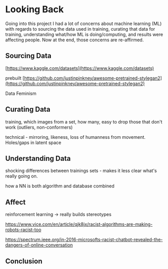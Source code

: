 # Looking Back

Going into this project I had a lot of concerns about machine learning (ML) with regards to sourcing the data used in training, curating that data for training, understanding what/how ML is doing/computing, and results were affecting people. Now at the end, those concerns are re-affirmed.

## Sourcing Data




[https://www.kaggle.com/datasets](https://www.kaggle.com/datasets)




prebuilt
[https://github.com/justinpinkney/awesome-pretrained-stylegan2](https://github.com/justinpinkney/awesome-pretrained-stylegan2)



Data Feminism



## Curating Data


training, which images from a set, how many, easy to drop those that don't work (outliers, non-conformers)

technical - mirroring, likeness, loss of humanness from movement. Holes/gaps in latent space



## Understanding Data


shocking differences between trainings sets - makes it less clear what's really going on.


how a NN is both algorithm and database combined



## Affect


reinforcement learning -> really builds stereotypes

https://www.vice.com/en/article/qjk8jx/racist-algorithms-are-making-robots-racist-too

https://spectrum.ieee.org/in-2016-microsofts-racist-chatbot-revealed-the-dangers-of-online-conversation



## Conclusion

